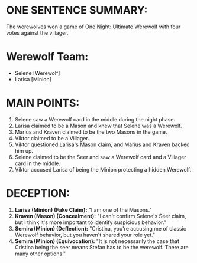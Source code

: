 # ONE SENTENCE SUMMARY:
The werewolves won a game of One Night: Ultimate Werewolf with four votes against the villager.

# Werewolf Team:
- Selene [Werewolf]
- Larisa [Minion]

# MAIN POINTS:
1. Selene saw a Werewolf card in the middle during the night phase.
2. Larisa claimed to be a Mason and knew that Selene was a Werewolf.
3. Marius and Kraven claimed to be the two Masons in the game.
4. Viktor claimed to be a Villager.
5. Viktor questioned Larisa's Mason claim, and Marius and Kraven backed him up.
6. Selene claimed to be the Seer and saw a Werewolf card and a Villager card in the middle.
7. Viktor accused Larisa of being the Minion protecting a hidden Werewolf.

# DECEPTION:
1. **Larisa (Minion) (Fake Claim):** "I am one of the Masons."
2. **Kraven (Mason) (Concealment):** "I can't confirm Selene's Seer claim, but I think it's more important to identify suspicious behavior."
3. **Semira (Minion) (Deflection):** "Cristina, you're accusing me of classic Werewolf behavior, but you haven't shared your role yet."
4. **Semira (Minion) (Equivocation):** "It is not necessarily the case that Cristina being the seer means Stefan has to be the werewolf. There are many other options."
